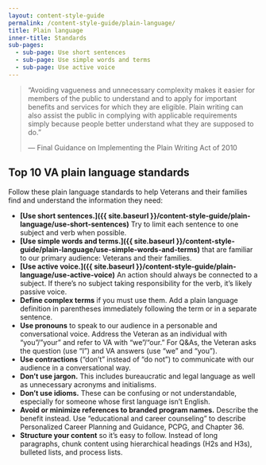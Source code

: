```yaml
---
layout: content-style-guide
permalink: /content-style-guide/plain-language/
title: Plain language
inner-title: Standards
sub-pages:
  - sub-page: Use short sentences
  - sub-page: Use simple words and terms
  - sub-page: Use active voice
---
```


<blockquote>
  <p>
    “Avoiding vagueness and unnecessary complexity makes it easier for members of the public to understand and to apply for important benefits and services for which they are eligible. Plain writing can also assist the public in complying with applicable requirements simply because people better understand what they are supposed to do.”
  </p>
  <p>
    — Final Guidance on Implementing the Plain Writing Act of 2010 
  </p>
</blockquote>

## Top 10 VA plain language standards

Follow these plain language standards to help Veterans and their families find and understand the information they need:

- **[Use short sentences.]({{ site.baseurl }}/content-style-guide/plain-language/use-short-sentences)** Try to limit each sentence to one subject and verb when possible. 
- **[Use simple words and terms.]({{ site.baseurl }}/content-style-guide/plain-language/use-simple-words-and-terms)** that are familiar to our primary audience: Veterans and their families.
- **[Use active voice.]({{ site.baseurl }}/content-style-guide/plain-language/use-active-voice)** An action should always be connected to a subject. If there’s no subject taking responsibility for the verb, it’s likely passive voice. 
- **Define complex terms** if you must use them. Add a plain language definition in parentheses immediately following the term or in a separate sentence.
- **Use pronouns** to speak to our audience in a personable and conversational voice. Address the Veteran as an individual with “you”/”your” and refer to VA with “we”/“our.” For Q&As, the Veteran asks the question (use “I”) and VA answers (use “we” and “you”).
- **Use contractions** (“don’t” instead of “do not”) to communicate with our audience in a conversational way. 
- **Don’t use jargon.** This includes bureaucratic and legal language as well as unnecessary acronyms and initialisms.
- **Don’t use idioms.** These can be confusing or not understandable, especially for someone whose first language isn’t English.
- **Avoid or minimize references to branded program names.** Describe the benefit instead. Use “educational and career counseling” to describe Personalized Career Planning and Guidance, PCPG, and Chapter 36.
- **Structure your content** so it’s easy to follow. Instead of long paragraphs, chunk content using hierarchical headings (H2s and H3s), bulleted lists, and process lists.